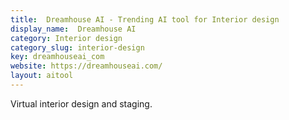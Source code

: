 ```yaml
---
title:  Dreamhouse AI - Trending AI tool for Interior design
display_name:  Dreamhouse AI
category: Interior design
category_slug: interior-design
key: dreamhouseai_com
website: https://dreamhouseai.com/
layout: aitool
---
```


Virtual interior design and staging.

